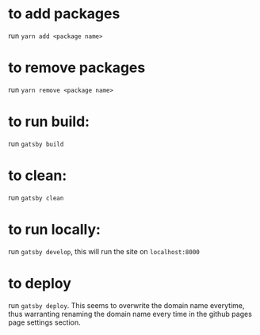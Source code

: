 # to add packages

run `yarn add <package name>`

# to remove packages

run `yarn remove <package name>`

# to run build:

run `gatsby build`

# to clean:

run `gatsby clean`

# to run locally:

run `gatsby develop`, this will run the site on `localhost:8000`

# to deploy

run `gatsby deploy`. This seems to overwrite the domain name everytime, thus warranting renaming the domain name every time in the github pages page settings section.
